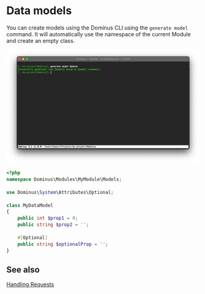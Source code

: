 # Data models

You can create models using the Dominus CLI using the `generate model` command. It will automatically use the namespace of the current Module and create an empty class.

![Dominus CLI](img/cli-generate-model-1.png "Dominus CLI")

``` php
<?php
namespace Dominus\Modules\MyModule\Models;

use Dominus\System\Attributes\Optional;

class MyDataModel
{
    public int $prop1 = 0;
    public string $prop2 = '';
    
    #[Optional]
    public string $optionalProp = '';
}
```

## See also

[Handling Requests](request.md)